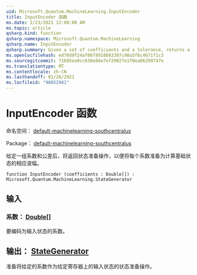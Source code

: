 ```yaml
---
uid: Microsoft.Quantum.MachineLearning.InputEncoder
title: InputEncoder 函数
ms.date: 1/23/2021 12:00:00 AM
ms.topic: article
qsharp.kind: function
qsharp.namespace: Microsoft.Quantum.MachineLearning
qsharp.name: InputEncoder
qsharp.summary: Given a set of coefficients and a tolerance, returns a state preparation operation that prepares each coefficient as the corresponding amplitude of a computational basis state.
ms.openlocfilehash: ed70d9f24af06f8918083307c98a5f6c4671f1c3
ms.sourcegitcommit: 71605ea9cc630e84e7ef29027e1f0ea06299747e
ms.translationtype: MT
ms.contentlocale: zh-CN
ms.lasthandoff: 01/26/2021
ms.locfileid: "98852941"
---
```

# <a name="inputencoder-function"></a>InputEncoder 函数

命名空间： [default-machinelearning-southcentralus](xref:Microsoft.Quantum.MachineLearning)

Package： [default-machinelearning-southcentralus](https://nuget.org/packages/Microsoft.Quantum.MachineLearning)


给定一组系数和公差后，将返回状态准备操作，以便将每个系数准备为计算基础状态的相应波幅。

```qsharp
function InputEncoder (coefficients : Double[]) : Microsoft.Quantum.MachineLearning.StateGenerator
```


## <a name="input"></a>输入

### <a name="coefficients--double"></a>系数： [Double](xref:microsoft.quantum.lang-ref.double)[]

要编码为输入状态的系数。



## <a name="output--stategenerator"></a>输出： [StateGenerator](xref:Microsoft.Quantum.MachineLearning.StateGenerator)

准备将给定的系数作为给定寄存器上的输入状态的状态准备操作。